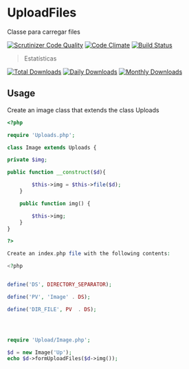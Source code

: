 # UploadFiles
Classe para carregar files 

[![Scrutinizer Code Quality](https://scrutinizer-ci.com/g/Zebedeu/uploadfiles/badges/quality-score.png?b=master)](https://scrutinizer-ci.com/g/Zebedeu/uploadfiles/?branch=master)
[![Code Climate](https://codeclimate.com/github/Zebedeu/uploadfiles/badges/gpa.svg)](https://codeclimate.com/github/Zebedeu/uploadfiles)
[![Build Status](https://travis-ci.org/Zebedeu/uploadfiles.svg?branch=master)](https://travis-ci.org/Zebedeu/uploadfiles)

> Estatísticas

[![Total Downloads](https://poser.pugx.org/preetender/routing/downloads)](https://packagist.org/packages/Zebedeu/uploadfiles)
[![Daily Downloads](https://poser.pugx.org/Zebedeu/uploadfiles/d/daily)](https://packagist.org/packages/Zebedeu/uploadfiles)
[![Monthly Downloads](https://poser.pugx.org/Zebedeu/uploadfiles/d/monthly)](https://packagist.org/packages/Zebedeu/uploadfiles)


## Usage

Create an image class that extends the class Uploads

```php
<?php

require 'Uploads.php';

class Image extends Uploads {

private $img;

public function __construct($d){

		$this->img = $this->file($d);
	}

	public function img() {

		$this->img;
	}
}

?>

Create an index.php file with the following contents:

<?php


define('DS', DIRECTORY_SEPARATOR);

define('PV', 'Image' . DS);

define('DIR_FILE', PV  . DS);




require 'Upload/Image.php';

$d = new Image('Up');
echo $d->formUploadFiles($d->img());







